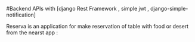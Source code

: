 #Backend APIs with [django Rest Framework , simple jwt , django-simple-notification]

Reserva is an application for make reservation of table with food or desert from the nearst app  : 

 
